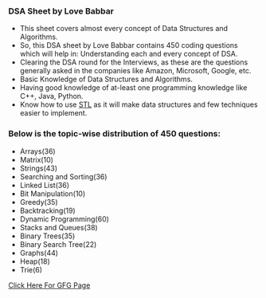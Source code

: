 ### DSA Sheet by Love Babbar

- This sheet covers almost every concept of Data Structures and Algorithms.
- So, this DSA sheet by Love Babbar contains 450 coding questions which will help in: Understanding each and every concept of DSA.
- Clearing the DSA round for the Interviews, as these are the questions generally asked in the companies like Amazon, Microsoft, Google, etc.
- Basic Knowledge of Data Structures and Algorithms.
- Having good knowledge of at-least one programming knowledge like C++, Java, Python.
- Know how to use [STL](https://www.geeksforgeeks.org/the-c-standard-template-library-stl/) as it will make data structures and few techniques easier to implement.

### Below is the topic-wise distribution of 450 questions:

- Arrays(36)
- Matrix(10)
- Strings(43)
- Searching and Sorting(36)
- Linked List(36)
- Bit Manipulation(10)
- Greedy(35)
- Backtracking(19)
- Dynamic Programming(60)
- Stacks and Queues(38)
- Binary Trees(35)
- Binary Search Tree(22)
- Graphs(44)
- Heap(18)
- Trie(6)

[Click Here For GFG Page](https://www.geeksforgeeks.org/dsa-sheet-by-love-babbar/?ref=ghm)